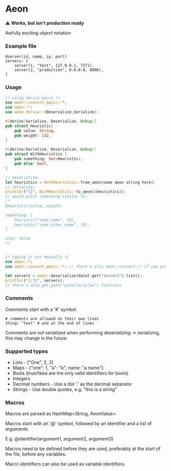# Aeon

⚠ **Works, but isn't production ready**

Awfully exciting object notation

### Example file
```
@server(id, name, ip, port)
servers: [
	server(1, "test", 127.0.0.1, 7171),
	server(2, "production", 0.0.0.0, 8080),
]
```

### Usage
```rust
/* using derive macro */
use aeon::convert_panic::*;
use aeon::*;
use aeon_derive::{Deserialize,Serialize};

#[derive(Serialize, Deserialize, Debug)]
pub struct Heuristic{
    pub value: String,
    pub weight: i32,
} 

#[derive(Serialize, Deserialize, Debug)]
pub struct WithHeuristics {
	pub something: Vec<Heuristic>,
	pub else: bool,
}

// deserialize:
let heuristics = WithHeuristics::from_aeon(some aeon string here);
// serialize:
println!("{}", WithHeuristics::to_aeon(&heuristics));
// would print something similar to:
/*
@heuristic(value, weight)

something: [
	heuristic("some_name", 10),
	heuristic("some_other_name", 19),
]

else: false
*/


/* typing it out manually */
use aeon::*;
use aeon::convert_panic::*; // there's also aeon::convert::* if you prefer Option<T> over panics

let servers = aeon::deserialize(data).get("servers").list();
println!("{:?}", servers);
// there's also get_path("path/to/value") functions
```

### Comments
Comments start with a '#' symbol.
```
# comments are allowed on their own lines
thing: "text" # and at the end of lines
```

Comments are _not_ serialized when performing deserializing -> serializing, this may change in the future

### Supported types
- Lists - ["One", 2, 3]
- Maps - {"one": 1, "a": "b", name: "a name"}
- Bools (true/false are the only valid identifiers for bools)
- Integers
- Decimal numbers - Use a dot '.' as the decimal separator
- Strings - Use double quotes, e.g. "this is a string"

### Macros
Macros are parsed as HashMap<String, AeonValue>.

Macros start with an '@' symbol, followed by an identifier and a list of arguments.

E.g. @identifier(argument1, argument2, argument3)

Macros need to be defined before they are used, preferably at the start of the file, before any variables.

Macro identifiers can also be used as variable identifiers.
